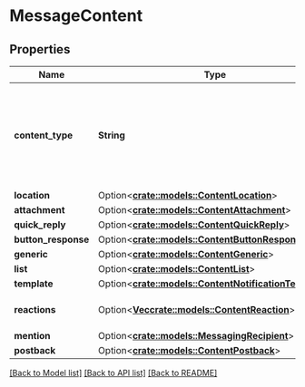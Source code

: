# MessageContent

## Properties

Name | Type | Description | Notes
------------ | ------------- | ------------- | -------------
**content_type** | **String** | Type of this content element. If contentType = \"Attachment\" only one item is allowed. | 
**location** | Option<[**crate::models::ContentLocation**](ContentLocation.md)> |  | [optional]
**attachment** | Option<[**crate::models::ContentAttachment**](ContentAttachment.md)> |  | [optional]
**quick_reply** | Option<[**crate::models::ContentQuickReply**](ContentQuickReply.md)> |  | [optional]
**button_response** | Option<[**crate::models::ContentButtonResponse**](ContentButtonResponse.md)> |  | [optional]
**generic** | Option<[**crate::models::ContentGeneric**](ContentGeneric.md)> |  | [optional]
**list** | Option<[**crate::models::ContentList**](ContentList.md)> |  | [optional]
**template** | Option<[**crate::models::ContentNotificationTemplate**](ContentNotificationTemplate.md)> |  | [optional]
**reactions** | Option<[**Vec<crate::models::ContentReaction>**](ContentReaction.md)> | A set of reactions to a message. | [optional]
**mention** | Option<[**crate::models::MessagingRecipient**](MessagingRecipient.md)> |  | [optional]
**postback** | Option<[**crate::models::ContentPostback**](ContentPostback.md)> |  | [optional]

[[Back to Model list]](../README.md#documentation-for-models) [[Back to API list]](../README.md#documentation-for-api-endpoints) [[Back to README]](../README.md)


